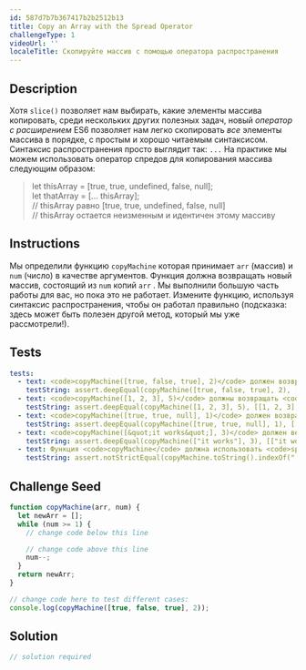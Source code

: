 ```yaml
---
id: 587d7b7b367417b2b2512b13
title: Copy an Array with the Spread Operator
challengeType: 1
videoUrl: ''
localeTitle: Скопируйте массив с помощью оператора распространения
---
```


## Description
<section id="description"> Хотя <code>slice()</code> позволяет нам выбирать, какие элементы массива копировать, среди нескольких других полезных задач, новый <dfn>оператор с расширением</dfn> ES6 позволяет нам легко скопировать <em>все</em> элементы массива в порядке, с простым и хорошо читаемым синтаксисом. Синтаксис распространения просто выглядит так: <code>...</code> На практике мы можем использовать оператор спредов для копирования массива следующим образом: <blockquote> let thisArray = [true, true, undefined, false, null]; <br> let thatArray = [... thisArray]; <br> // thisArray равно [true, true, undefined, false, null] <br> // thisArray остается неизменным и идентичен этому массиву </blockquote></section>

## Instructions
<section id="instructions"> Мы определили функцию <code>copyMachine</code> которая принимает <code>arr</code> (массив) и <code>num</code> (число) в качестве аргументов. Функция должна возвращать новый массив, состоящий из <code>num</code> копий <code>arr</code> . Мы выполнили большую часть работы для вас, но пока это не работает. Измените функцию, используя синтаксис распространения, чтобы он работал правильно (подсказка: здесь может быть полезен другой метод, который мы уже рассмотрели!). </section>

## Tests
<section id='tests'>

```yml
tests:
  - text: <code>copyMachine([true, false, true], 2)</code> должен возвращать <code>[[true, false, true], [true, false, true]]</code>
    testString: assert.deepEqual(copyMachine([true, false, true], 2), [[true, false, true], [true, false, true]], "<code>copyMachine([true, false, true], 2)</code> should return <code>[[true, false, true], [true, false, true]]</code>");
  - text: <code>copyMachine([1, 2, 3], 5)</code> должны возвращать <code>[[1, 2, 3], [1, 2, 3], [1, 2, 3], [1, 2, 3], [1, 2, 3]]</code>
    testString: assert.deepEqual(copyMachine([1, 2, 3], 5), [[1, 2, 3], [1, 2, 3], [1, 2, 3], [1, 2, 3], [1, 2, 3]], "<code>copyMachine([1, 2, 3], 5)</code> should return <code>[[1, 2, 3], [1, 2, 3], [1, 2, 3], [1, 2, 3], [1, 2, 3]]</code>");
  - text: <code>copyMachine([true, true, null], 1)</code> должен возвращать <code>[[true, true, null]]</code>
    testString: assert.deepEqual(copyMachine([true, true, null], 1), [[true, true, null]], "<code>copyMachine([true, true, null], 1)</code> should return <code>[[true, true, null]]</code>");
  - text: <code>copyMachine([&quot;it works&quot;], 3)</code> должен вернуться <code>[[&quot;it works&quot;], [&quot;it works&quot;], [&quot;it works&quot;]]</code>
    testString: assert.deepEqual(copyMachine(["it works"], 3), [["it works"], ["it works"], ["it works"]], "<code>copyMachine(["it works"], 3)</code> should return <code>[["it works"], ["it works"], ["it works"]]</code>");
  - text: Функция <code>copyMachine</code> должна использовать <code>spread operator</code> с <code>spread operator</code> с массивом <code>arr</code>
    testString: assert.notStrictEqual(copyMachine.toString().indexOf(".concat(_toConsumableArray(arr))"), -1, "The <code>copyMachine</code> function should utilize the <code>spread operator</code> with array <code>arr</code>");

```

</section>

## Challenge Seed
<section id='challengeSeed'>

<div id='js-seed'>

```js
function copyMachine(arr, num) {
  let newArr = [];
  while (num >= 1) {
    // change code below this line

    // change code above this line
    num--;
  }
  return newArr;
}

// change code here to test different cases:
console.log(copyMachine([true, false, true], 2));

```

</div>



</section>

## Solution
<section id='solution'>

```js
// solution required
```
</section>
